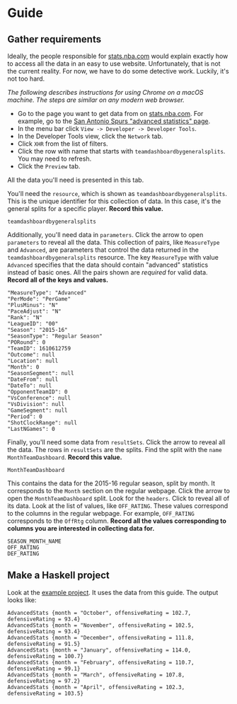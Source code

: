 # Guide

## Gather requirements

Ideally, the people responsible for [stats.nba.com](stats.nba.com) would explain exactly how to access all the data in an easy to use website. Unfortunately, that is not the current reality. For now, we have to do some detective work. Luckily, it's not too hard.

*The following describes instructions for using Chrome on a macOS machine. The steps are similar on any modern web browser.*

- Go to the page you want to get data from on [stats.nba.com](stats.nba.com). For example, go to the [San Antonio Spurs "advanced statistics" page](http://stats.nba.com/team/#!/1610612759/stats/advanced/).
- In the menu bar click `View -> Developer -> Developer Tools`.
- In the Developer Tools view, click the `Network` tab.
- Click `XHR` from the list of filters.
- Click the row with name that starts with `teamdashboardbygeneralsplits`. You may need to refresh.
- Click the `Preview` tab.

All the data you'll need is presented in this tab.

You'll need the `resource`, which is shown as `teamdashboardbygeneralsplits`. This is the unique identifier for this collection of data. In this case, it's the general splits for a specific player. **Record this value.**

```
teamdashboardbygeneralsplits
```

Additionally, you'll need data in `parameters`. Click the arrow to open `parameters` to reveal all the data. This collection of pairs, like `MeasureType` and `Advanced`, are parameters that control the data returned in the `teamdashboardbygeneralsplits` resource. The key `MeasureType` with value `Advanced` specifies that the data should contain "advanced" statistics instead of basic ones. All the pairs shown are *required* for valid data. **Record all of the keys and values.**

```
"MeasureType": "Advanced"
"PerMode": "PerGame"
"PlusMinus": "N"
"PaceAdjust": "N"
"Rank": "N"
"LeagueID": "00"
"Season": "2015-16"
"SeasonType": "Regular Season"
"PORound": 0
"TeamID": 1610612759
"Outcome": null
"Location": null
"Month": 0
"SeasonSegment": null
"DateFrom": null
"DateTo": null
"OpponentTeamID": 0
"VsConference": null
"VsDivision": null
"GameSegment": null
"Period": 0
"ShotClockRange": null
"LastNGames": 0
```

Finally, you'll need some data from `resultSets`. Click the arrow to reveal all the data. The rows in `resultSets` are the splits. Find the split with the `name` `MonthTeamDashboard`. **Record this value.**

```
MonthTeamDashboard
```

This contains the data for the 2015-16 regular season, split by month. It corresponds to the `Month` section on the regular webpage. Click the arrow to open the `MonthTeamDashboard` split. Look for the `headers`. Click to reveal all of its data. Look at the list of values, like `OFF_RATING`. These values correspond to the columns in the regular webpage. For example, `OFF_RATING` corresponds to the `OffRtg` column. **Record all the values corresponding to columns you are interested in collecting data for.**

```
SEASON_MONTH_NAME
OFF_RATING
DEF_RATING
```

## Make a Haskell project
Look at the [example project](example). It uses the data from this guide. The output looks like:

```
AdvancedStats {month = "October", offensiveRating = 102.7, defensiveRating = 93.4}
AdvancedStats {month = "November", offensiveRating = 102.5, defensiveRating = 93.4}
AdvancedStats {month = "December", offensiveRating = 111.8, defensiveRating = 91.5}
AdvancedStats {month = "January", offensiveRating = 114.0, defensiveRating = 100.7}
AdvancedStats {month = "February", offensiveRating = 110.7, defensiveRating = 99.1}
AdvancedStats {month = "March", offensiveRating = 107.8, defensiveRating = 97.2}
AdvancedStats {month = "April", offensiveRating = 102.3, defensiveRating = 103.5}
```
